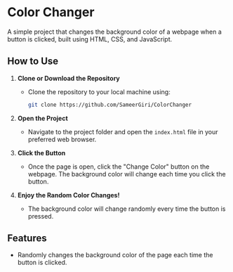 # Color Changer

A simple project that changes the background color of a webpage when a button is clicked, built using HTML, CSS, and JavaScript.

## How to Use

1. **Clone or Download the Repository**
   - Clone the repository to your local machine using:
     ```bash
     git clone https://github.com/SameerGiri/ColorChanger
     ```

2. **Open the Project**
   - Navigate to the project folder and open the `index.html` file in your preferred web browser.

3. **Click the Button**
   - Once the page is open, click the "Change Color" button on the webpage. The background color will change each time you click the button.

4. **Enjoy the Random Color Changes!**
   - The background color will change randomly every time the button is pressed.

## Features

- Randomly changes the background color of the page each time the button is clicked.


